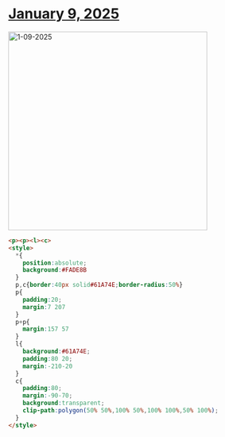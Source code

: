 # [January 9, 2025](https://cssbattle.dev/play/gexpxx48RNHOb5xUuENv)

<img src="https://firebasestorage.googleapis.com/v0/b/cssbattleapp.appspot.com/o/user%2Fe6YbeBahWNPT7VpE2rE2p85byxa2%2Ftargets%2Ftarget_Vq31F0I@2x.png?alt=media" width="400" alt="1-09-2025" />

```html
<p><p><l><c>
<style>
  *{
    position:absolute;
    background:#FADE8B
  }
  p,c{border:40px solid#61A74E;border-radius:50%}
  p{
    padding:20;
    margin:7 207
  }
  p+p{
    margin:157 57
  }
  l{
    background:#61A74E;
    padding:80 20;
    margin:-210-20
  }
  c{
    padding:80;
    margin:-90-70;
    background:transparent;
    clip-path:polygon(50% 50%,100% 50%,100% 100%,50% 100%);
  }
</style>
```
